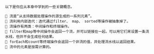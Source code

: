     
    以下是你应从本章中学到的一些关键概念。
    
     流是“从支持数据处理操作的源生成的一系列元素”。
     流利用内部迭代：迭代通过filter、 map、 sorted等操作被抽象掉了。
     流操作有两类：中间操作和终端操作。
     filter和map等中间操作会返回一个流，并可以链接在一起。可以用它们来设置一条流
    水线，但并不会生成任何结果。
     forEach和count等终端操作会返回一个非流的值，并处理流水线以返回结果。
     流中的元素是按需计算的。